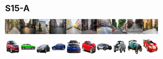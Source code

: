 # S15-A

![Image](https://github.com/DrVenkataRajeshKumar/S15-A/blob/master/9.png)

![Image](https://github.com/DrVenkataRajeshKumar/S15-A/blob/master/97.png)
